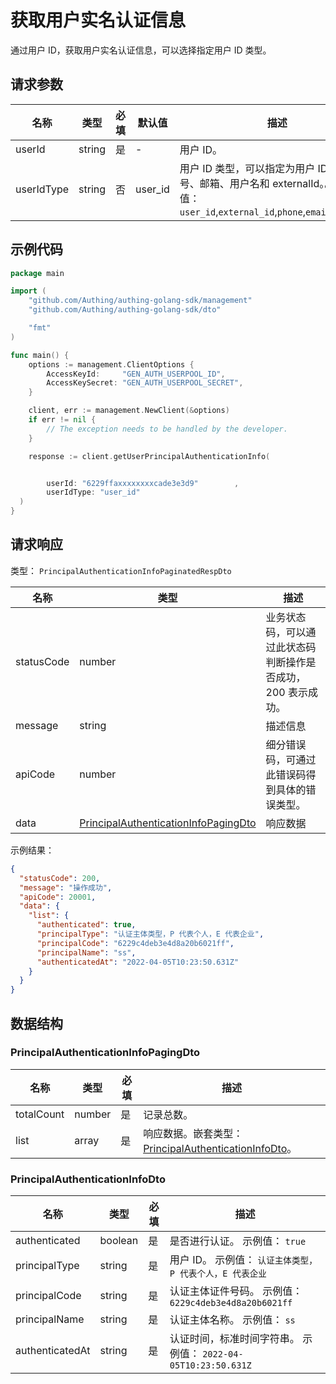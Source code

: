 # 获取用户实名认证信息

<!--
  警告⚠️：
  不要直接修改该文档，
  https://github.com/Authing/authing-docs-factory
  使用该项目进行生成
-->

<LastUpdated />

通过用户 ID，获取用户实名认证信息，可以选择指定用户 ID 类型。

## 请求参数

| 名称       | 类型   | 必填 | 默认值  | 描述                                                                                                                              | 示例值                     |
| ---------- | ------ | ---- | ------- | --------------------------------------------------------------------------------------------------------------------------------- | -------------------------- |
| userId     | string | 是   | -       | 用户 ID。                                                                                                                         | `6229ffaxxxxxxxxcade3e3d9` |
| userIdType | string | 否   | user_id | 用户 ID 类型，可以指定为用户 ID、手机号、邮箱、用户名和 externalId。。 枚举值：`user_id`,`external_id`,`phone`,`email`,`username` | `user_id`                  |

## 示例代码

```go
package main

import (
    "github.com/Authing/authing-golang-sdk/management"
    "github.com/Authing/authing-golang-sdk/dto"

    "fmt"
)

func main() {
    options := management.ClientOptions {
        AccessKeyId:     "GEN_AUTH_USERPOOL_ID",
        AccessKeySecret: "GEN_AUTH_USERPOOL_SECRET",
    }

    client, err := management.NewClient(&options)
    if err != nil {
        // The exception needs to be handled by the developer.
    }

    response := client.getUserPrincipalAuthenticationInfo(


        userId: "6229ffaxxxxxxxxcade3e3d9"        ,
        userIdType: "user_id"
  )
}
```

## 请求响应

类型： `PrincipalAuthenticationInfoPaginatedRespDto`

| 名称       | 类型                                                                                     | 描述                                                         |
| ---------- | ---------------------------------------------------------------------------------------- | ------------------------------------------------------------ |
| statusCode | number                                                                                   | 业务状态码，可以通过此状态码判断操作是否成功，200 表示成功。 |
| message    | string                                                                                   | 描述信息                                                     |
| apiCode    | number                                                                                   | 细分错误码，可通过此错误码得到具体的错误类型。               |
| data       | <a href="#PrincipalAuthenticationInfoPagingDto">PrincipalAuthenticationInfoPagingDto</a> | 响应数据                                                     |

示例结果：

```json
{
  "statusCode": 200,
  "message": "操作成功",
  "apiCode": 20001,
  "data": {
    "list": {
      "authenticated": true,
      "principalType": "认证主体类型，P 代表个人，E 代表企业",
      "principalCode": "6229c4deb3e4d8a20b6021ff",
      "principalName": "ss",
      "authenticatedAt": "2022-04-05T10:23:50.631Z"
    }
  }
}
```

## 数据结构

### <a id="PrincipalAuthenticationInfoPagingDto"></a> PrincipalAuthenticationInfoPagingDto

| 名称       | 类型   | 必填 | 描述                                                                                               |
| ---------- | ------ | ---- | -------------------------------------------------------------------------------------------------- |
| totalCount | number | 是   | 记录总数。                                                                                         |
| list       | array  | 是   | 响应数据。嵌套类型：<a href="#PrincipalAuthenticationInfoDto">PrincipalAuthenticationInfoDto</a>。 |

### <a id="PrincipalAuthenticationInfoDto"></a> PrincipalAuthenticationInfoDto

| 名称            | 类型    | 必填 | 描述                                                           |
| --------------- | ------- | ---- | -------------------------------------------------------------- |
| authenticated   | boolean | 是   | 是否进行认证。 示例值： `true`                                 |
| principalType   | string  | 是   | 用户 ID。 示例值： `认证主体类型，P 代表个人，E 代表企业`      |
| principalCode   | string  | 是   | 认证主体证件号码。 示例值： `6229c4deb3e4d8a20b6021ff`         |
| principalName   | string  | 是   | 认证主体名称。 示例值： `ss`                                   |
| authenticatedAt | string  | 是   | 认证时间，标准时间字符串。 示例值： `2022-04-05T10:23:50.631Z` |
